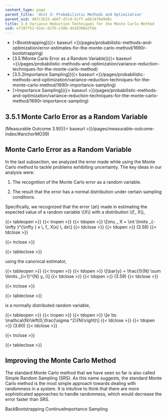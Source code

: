 ```yaml
---
content_type: page
parent_title: 'Unit 3: Probabilistic Methods and Optimization'
parent_uid: 487c3b15-ab67-d7c9-5cff-a6b147049d0c
title: 3.5 Variance Reduction Techniques for the Monte Carlo Method
uid: e719ff51-42ac-62fb-c38b-4410308e2feb
---
```


*   [<Bootstrapping]({{< baseurl >}}/pages/probabilistic-methods-and-optimization/error-estimates-for-the-monte-carlo-method/1690r-bootstrapping)
*   [3.5.1Monte Carlo Error as a Random Variable]({{< baseurl >}}/pages/probabilistic-methods-and-optimization/variance-reduction-techniques-for-the-monte-carlo-method)
*   [3.5.2Importance Sampling]({{< baseurl >}}/pages/probabilistic-methods-and-optimization/variance-reduction-techniques-for-the-monte-carlo-method/1690r-importance-sampling)
*   [\>Importance Sampling]({{< baseurl >}}/pages/probabilistic-methods-and-optimization/variance-reduction-techniques-for-the-monte-carlo-method/1690r-importance-sampling)

3.5.1 Monte Carlo Error as a Random Variable
--------------------------------------------

[Measurable Outcome 3.9]({{< baseurl >}}/pages/measurable-outcome-index/#anchorMO39)

Monte Carlo Error as a Random Variable
--------------------------------------

In the last subsection, we analyzed the error made while using the Monte Carlo method to tackle problems exhibiting uncertainty. The key ideas in our analysis were:

1.  The recognition of the Monte Carlo error as a random variable.
    
2.  The result that the error has a normal distribution under certain sampling conditions.
    

Specifically, we recognized that the error \\(e\\) made in estimating the expected value of a random variable \\(X\\) with a distribution \\(f\_ X\\),

{{< tableopen >}}
{{< tropen >}}
{{< tdopen >}}
\\\[\\mu \_ X = \\int \\limits \_{-\\infty }^{\\infty } x \\, f\_ X(x) \\, dx\\\]
{{< tdclose >}}
{{< tdopen >}}
(3.58)
{{< tdclose >}}

{{< trclose >}}

{{< tableclose >}}

using the canonical estimator,

{{< tableopen >}}
{{< tropen >}}
{{< tdopen >}}
\\\[\\bar{y} = \\frac{1}{N} \\sum \\limits \_{i=1}^{N} y\_ i\\\]
{{< tdclose >}}
{{< tdopen >}}
(3.59)
{{< tdclose >}}

{{< trclose >}}

{{< tableclose >}}

is a normally distributed random variable,

{{< tableopen >}}
{{< tropen >}}
{{< tdopen >}}
\\\[e \\to \\mathcal{N}\\left(0,\\frac{\\sigma ^2}{N}\\right)\\\]
{{< tdclose >}}
{{< tdopen >}}
(3.60)
{{< tdclose >}}

{{< trclose >}}

{{< tableclose >}}

Improving the Monte Carlo Method
--------------------------------

The standard Monte Carlo method that we have seen so far is also called Simple Random Sampling (SRS). As this name suggests, the standard Monte Carlo method is the most simple approach towards dealing with randomness in a system. It is intuitive to think that there are more sophisticated approaches to handle randomness, which would decrease the error faster than SRS.

BackBootstrapping ContinueImportance Sampling